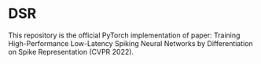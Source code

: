 # DSR
This repository is the official PyTorch implementation of paper: Training High-Performance Low-Latency Spiking Neural Networks by Differentiation on Spike Representation (CVPR 2022).
